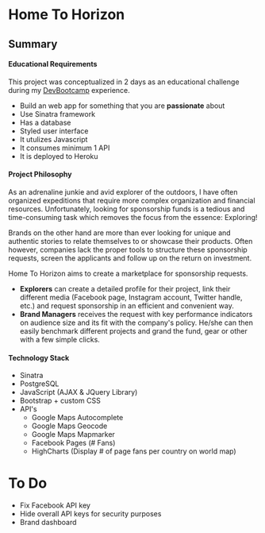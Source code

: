 # Home To Horizon

## Summary
#### Educational Requirements
This project was conceptualized in 2 days as an educational challenge during my [DevBootcamp](http://devbootcamp.com) experience. 
* Build an web app for something that you are __passionate__ about
* Use Sinatra framework
* Has a database
* Styled user interface
* It utulizes Javascript
* It consumes minimum 1 API
* It is deployed to Heroku

#### Project Philosophy
As an adrenaline junkie and avid explorer of the outdoors, I have often organized expeditions that require more complex organization and financial resources. Unfortunately, looking for sponsorship funds is a tedious and time-consuming task which removes the focus from the essence: Exploring!

Brands on the other hand are more than ever looking for unique and authentic stories to relate themselves to or showcase their products. Often however, companies lack the proper tools to structure these sponsorship requests, screen the applicants and follow up on the return on investment.

Home To Horizon aims to create a marketplace for sponsorship requests.
* __Explorers__ can create a detailed profile for their project, link their different media (Facebook page, Instagram account, Twitter handle, etc.) and request sponsorship in an efficient and convenient way.
* __Brand Managers__ receives the request with key performance indicators on audience size and its fit with the company's policy. He/she can then easily benchmark different projects and grand the fund, gear or other with a few simple clicks.

#### Technology Stack
* Sinatra
* PostgreSQL
* JavaScript (AJAX & JQuery Library)
* Bootstrap + custom CSS
* API's
  * Google Maps Autocomplete
  * Google Maps Geocode
  * Google Maps Mapmarker
  * Facebook Pages (# Fans)
  * HighCharts (Display # of page fans per country on world map)

# To Do
* Fix Facebook API key
* Hide overall API keys for security purposes
* Brand dashboard